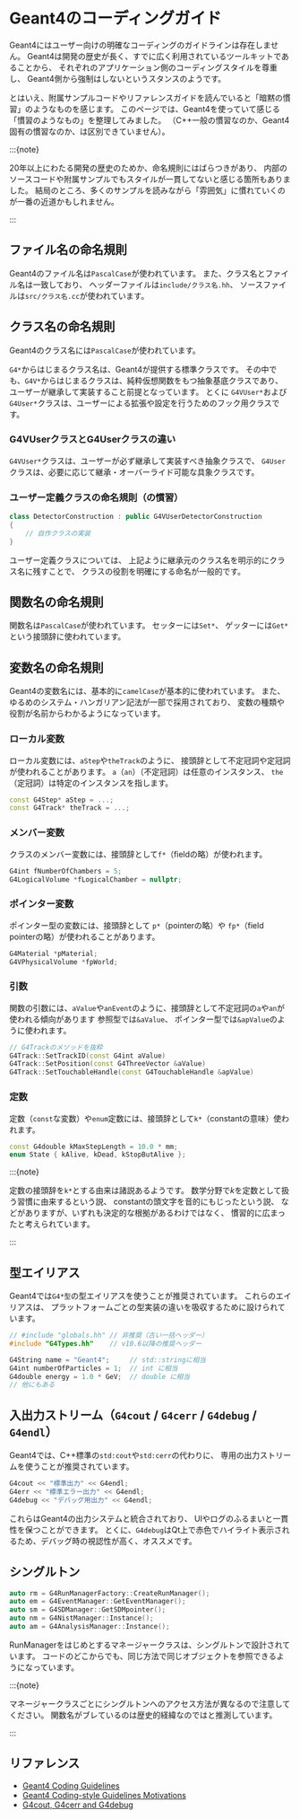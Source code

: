 # Geant4のコーディングガイド

Geant4にはユーザー向けの明確なコーディングのガイドラインは存在しません。
Geant4は開発の歴史が長く、すでに広く利用されているツールキットであることから、
それぞれのアプリケーション側のコーディングスタイルを尊重し、
Geant4側から強制はしないというスタンスのようです。

とはいえ、附属サンプルコードやリファレンスガイドを読んでいると「暗黙の慣習」のようなものを感じます。
このページでは、Geant4を使っていて感じる「慣習のようなもの」を整理してみました。
（C++一般の慣習なのか、Geant4固有の慣習なのか、は区別できていません）。

:::{note}

20年以上にわたる開発の歴史のためか、命名規則にはばらつきがあり、
内部のソースコードや附属サンプルでもスタイルが一貫してないと感じる箇所もありました。
結局のところ、多くのサンプルを読みながら「雰囲気」に慣れていくのが一番の近道かもしれません。

:::

## ファイル名の命名規則

Geant4のファイル名は`PascalCase`が使われています。
また、クラス名とファイル名は一致しており、
ヘッダーファイルは`include/クラス名.hh`、
ソースファイルは`src/クラス名.cc`が使われています。

## クラス名の命名規則

Geant4のクラス名には`PascalCase`が使われています。

`G4*`からはじまるクラス名は、Geant4が提供する標準クラスです。
その中でも、`G4V*`からはじまるクラスは、純粋仮想関数をもつ抽象基底クラスであり、
ユーザーが継承して実装すること前提となっています。
とくに
`G4VUser*`および`G4User*`クラスは、ユーザーによる拡張や設定を行うためのフック用クラスです。

### G4VUserクラスとG4Userクラスの違い

`G4VUser*`クラスは、ユーザーが必ず継承して実装すべき抽象クラスで、
`G4User`クラスは、必要に応じて継承・オーバーライド可能な具象クラスです。

### ユーザー定義クラスの命名規則（の慣習）

```cpp
class DetectorConstruction : public G4VUserDetectorConstruction
{
    // 自作クラスの実装
}
```

ユーザー定義クラスについては、
上記ように継承元のクラス名を明示的にクラス名に残すことで、
クラスの役割を明確にする命名が一般的です。

## 関数名の命名規則

関数名は`PascalCase`が使われています。
セッターには``Set*``、
ゲッターには``Get*``という接頭辞に使われています。

## 変数名の命名規則

Geant4の変数名には、基本的に`camelCase`が基本的に使われています。
また、ゆるめのシステム・ハンガリアン記法が一部で採用されており、
変数の種類や役割が名前からわかるようになっています。

### ローカル変数

ローカル変数には、`aStep`や`theTrack`のように、
接頭辞として不定冠詞や定冠詞が使われることがあります。
`a`（`an`）（不定冠詞）は任意のインスタンス、
`the`（定冠詞）は特定のインスタンスを指します。

```cpp
const G4Step* aStep = ...;
const G4Track* theTrack = ...;
```

### メンバー変数

クラスのメンバー変数には、接頭辞として`f*`（fieldの略）が使われます。

```cpp
G4int fNumberOfChambers = 5;
G4LogicalVolume *fLogicalChamber = nullptr;
```

### ポインター変数

ポインター型の変数には、接頭辞として
`p*`（pointerの略）や
`fp*`（field pointerの略）が使われることがあります。

```cpp
G4Material *pMaterial;
G4VPhysicalVolume *fpWorld;
```

### 引数

関数の引数には、`aValue`や`anEvent`のように、接頭辞として不定冠詞の`a`や`an`が使われる傾向があります
参照型では`&aValue`、
ポインター型では`&apValue`のように使われます。

```cpp
// G4Trackのメソッドを抜粋
G4Track::SetTrackID(const G4int aValue)
G4Track::SetPosition(const G4ThreeVector &aValue)
G4Track::SetTouchableHandle(const G4TouchableHandle &apValue)
```

### 定数

定数（`const`な変数）や`enum`定数には、接頭辞として`k*`（constantの意味）使われます。

```cpp
const G4double kMaxStepLength = 10.0 * mm;
enum State { kAlive, kDead, kStopButAlive };
```

:::{note}

定数の接頭辞を`k*`とする由来は諸説あるようです。
数学分野で$k$を定数として扱う習慣に由来するという説、
constantの頭文字を音的にもじったという説、
などがありますが、いずれも決定的な根拠があるわけではなく、
慣習的に広まったと考えられています。

:::

## 型エイリアス

Geant4では`G4*型`の型エイリアスを使うことが推奨されています。
これらのエイリアスは、
プラットフォームごとの型実装の違いを吸収するために設けられています。

```cpp
// #include "globals.hh" // 非推奨（古い一括ヘッダー）
#include "G4Types.hh"    // v10.6以降の推奨ヘッダー

G4String name = "Geant4";     // std::stringに相当
G4int numberOfParticles = 1;  // int に相当
G4double energy = 1.0 * GeV;  // double に相当
// 他にもある
```

## 入出力ストリーム（`G4cout` / `G4cerr` / `G4debug` / `G4endl`）

Geant4では、C++標準の`std:cout`や`std:cerr`の代わりに、
専用の出力ストリームを使うことが推奨されています。

```cpp
G4cout << "標準出力" << G4endl;
G4err << "標準エラー出力" << G4endl;
G4debug << "デバッグ用出力" << G4endl;
```

これらはGeant4の出力システムと統合されており、
UIやログのふるまいと一貫性を保つことができます。
とくに、`G4debug`はQt上で赤色でハイライト表示されるため、デバッグ時の視認性が高く、オススメです。

## シングルトン

```cpp
auto rm = G4RunManagerFactory::CreateRunManager();
auto em = G4EventManager::GetEventManager();
auto sm = G4SDManager::GetSDMpointer();
auto nm = G4NistManager::Instance();
auto am = G4AnalysisManager::Instance();
```

RunManagerをはじめとするマネージャークラスは、シングルトンで設計されています。
コードのどこからでも、同じ方法で同じオブジェクトを参照できるようになっています。

:::{note}

マネージャークラスごとにシングルトンへのアクセス方法が異なるので注意してください。
関数名がブレているのは歴史的経緯なのではと推測しています。

:::

## リファレンス

- [Geant4 Coding Guidelines](https://geant4-internal.web.cern.ch/collaboration/coding_guidelines)
- [Geant4 Coding-style Guidelines Motivations](https://geant4-internal.web.cern.ch/collaboration/coding_style_guidelines_motivations)
- [G4cout, G4cerr and G4debug](https://geant4-userdoc.web.cern.ch/UsersGuides/ForApplicationDeveloper/html/GettingStarted/mainProgram.html#g4cout-g4cerr-and-g4debug)
